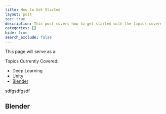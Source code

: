 ```yaml
---
title: How to Get Started
layout: post
toc: true
description: This post covers how to get started with the topics covered in this blog.
categories: []
hide: true
search_exclude: false
---
```




This page will serve as a 

Topics Currently Covered:

* Deep Learning
* Unity
* [Blender](#blender)

sdfgsdfgsdf



















































































































## Blender
